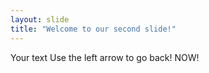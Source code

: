 ```yaml
---
layout: slide
title: "Welcome to our second slide!"
---
```

Your text
Use the left arrow to go back! NOW!